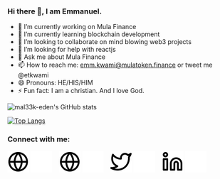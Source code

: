 ### Hi there 👋, I am Emmanuel.

- 🔭 I’m currently working on Mula Finance 
- 🌱 I’m currently learning blockchain development
- 👯 I’m looking to collaborate on mind blowing web3 projects
- 🤔 I’m looking for help with reactjs 
- 💬 Ask me about Mula Finance
- 📫 How to reach me: emm.kwami@mulatoken.finance or tweet me @etkwami
- 😄 Pronouns: HE/HIS/HIM
- ⚡ Fun fact: I am a christian. And I love God.


![mal33k-eden's GitHub stats](https://github-readme-stats.vercel.app/api?username=mal33k-eden&show_icons=true&count_private=true&hide=contribs,prs&theme=radical)

[![Top Langs](https://github-readme-stats.vercel.app/api/top-langs/?username=mal33k-eden&langs_count=8&layout=compact)](https://github.com/mal33k-eden/github-readme-stats)
 
### Connect with me:

[![website](./img/globe-light.svg)](https://gazelleweb-tech.com#gh-light-mode-only)
[![website](./img/globe-dark.svg)](https://gazelleweb-tech.com#gh-dark-mode-only)
&nbsp;&nbsp;
[![website](./img/globe-light.svg)](https://mulatoken.finance#gh-light-mode-only)
[![website](./img/globe-dark.svg)](https://mulatoken.finance#gh-dark-mode-only)
&nbsp;&nbsp;
[![website](./img/twitter-light.svg)](https://twitter.com/etkwami#gh-light-mode-only)
[![website](./img/twitter-dark.svg)](https://twitter.com/etkwami#gh-dark-mode-only)
&nbsp;&nbsp;
[![website](./img/linkedin-light.svg)](https://www.linkedin.com/in/emmanuel-tartey-89096090/#gh-light-mode-only)
[![website](./img/linkedin-dark.svg)](https://www.linkedin.com/in/emmanuel-tartey-89096090/#gh-dark-mode-only)
&nbsp;&nbsp;
